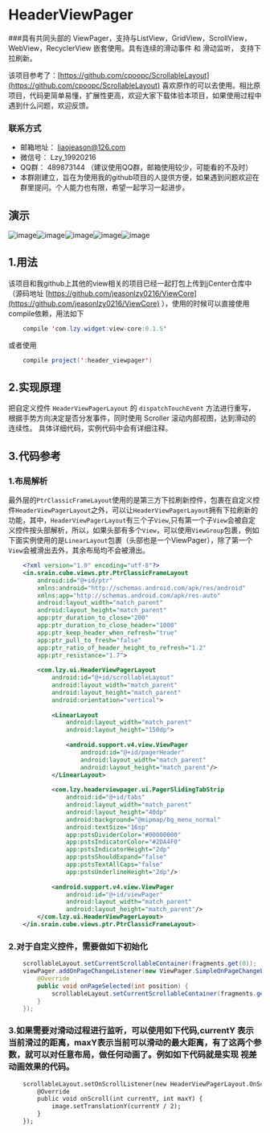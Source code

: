 # HeaderViewPager
###具有共同头部的 ViewPager，支持与ListView，GridView，ScrollView，WebView，RecyclerView 嵌套使用。具有连续的滑动事件 和 滑动监听， 支持下拉刷新。

该项目参考了：[https://github.com/cpoopc/ScrollableLayout](https://github.com/cpoopc/ScrollableLayout) 喜欢原作的可以去使用。相比原项目，代码更简单易懂，扩展性更高，欢迎大家下载体验本项目，如果使用过程中遇到什么问题，欢迎反馈。

### 联系方式
 * 邮箱地址： liaojeason@126.com
 * 微信号： Lzy_19920216
 * QQ群： 489873144 （建议使用QQ群，邮箱使用较少，可能看的不及时）
 * 本群刚建立，旨在为使用我的github项目的人提供方便，如果遇到问题欢迎在群里提问。个人能力也有限，希望一起学习一起进步。


## 演示
 ![image](https://github.com/jeasonlzy0216/HeaderViewPager/blob/master/screenshots/demo1.png)![image](https://github.com/jeasonlzy0216/HeaderViewPager/blob/master/screenshots/demo2.gif)![image](https://github.com/jeasonlzy0216/HeaderViewPager/blob/master/screenshots/demo3.gif)![image](https://github.com/jeasonlzy0216/HeaderViewPager/blob/master/screenshots/demo4.gif)![image](https://github.com/jeasonlzy0216/HeaderViewPager/blob/master/screenshots/demo5.gif)

## 1.用法
该项目和我github上其他的view相关的项目已经一起打包上传到jCenter仓库中（源码地址 [https://github.com/jeasonlzy0216/ViewCore](https://github.com/jeasonlzy0216/ViewCore) ），使用的时候可以直接使用compile依赖，用法如下
```java
	compile 'com.lzy.widget:view-core:0.1.5'
```
或者使用
```java
    compile project(':header_viewpager')
```

## 2.实现原理
把自定义控件 `HeaderViewPagerLayout` 的 `dispatchTouchEvent` 方法进行重写，根据手势方向决定是否分发事件，同时使用 Scroller 滚动内部视图，达到滑动的连续性。 具体详细代码，实例代码中会有详细注释。

## 3.代码参考
### 1.布局解析
最外层的`PtrClassicFrameLayout`使用的是第三方下拉刷新控件，包裹在自定义控件`HeaderViewPagerLayout`之外，可以让`HeaderViewPagerLayout`拥有下拉刷新的功能，其中，`HeaderViewPagerLayout`有三个子`View`,只有第一个子`View`会被自定义控件按头部解析，所以，如果头部有多个`View`，可以使用`ViewGroup`包裹，例如下面实例使用的是`LinearLayout`包裹（头部也是一个ViewPager），除了第一个`View`会被滑出去外，其余布局均不会被滑出。
```xml
	<?xml version="1.0" encoding="utf-8"?>
	<in.srain.cube.views.ptr.PtrClassicFrameLayout
	    android:id="@+id/ptr"
	    xmlns:android="http://schemas.android.com/apk/res/android"
	    xmlns:app="http://schemas.android.com/apk/res-auto"
	    android:layout_width="match_parent"
	    android:layout_height="match_parent"
	    app:ptr_duration_to_close="200"
	    app:ptr_duration_to_close_header="1000"
	    app:ptr_keep_header_when_refresh="true"
	    app:ptr_pull_to_fresh="false"
	    app:ptr_ratio_of_header_height_to_refresh="1.2"
	    app:ptr_resistance="1.7">
	
	    <com.lzy.ui.HeaderViewPagerLayout
	        android:id="@+id/scrollableLayout"
	        android:layout_width="match_parent"
	        android:layout_height="match_parent"
	        android:orientation="vertical">
	
	        <LinearLayout
	            android:layout_width="match_parent"
	            android:layout_height="150dp">
	
	            <android.support.v4.view.ViewPager
	                android:id="@+id/pagerHeader"
	                android:layout_width="match_parent"
	                android:layout_height="match_parent"/>
	        </LinearLayout>
	
	        <com.lzy.headerviewpager.ui.PagerSlidingTabStrip
	            android:id="@+id/tabs"
	            android:layout_width="match_parent"
	            android:layout_height="40dp"
	            android:background="@mipmap/bg_menu_normal"
	            android:textSize="16sp"
	            app:pstsDividerColor="#00000000"
	            app:pstsIndicatorColor="#2DA4F0"
	            app:pstsIndicatorHeight="2dp"
	            app:pstsShouldExpand="false"
	            app:pstsTextAllCaps="false"
	            app:pstsUnderlineHeight="2dp"/>
	
	        <android.support.v4.view.ViewPager
	            android:id="@+id/viewPager"
	            android:layout_width="match_parent"
	            android:layout_height="match_parent"/>
	    </com.lzy.ui.HeaderViewPagerLayout>
	</in.srain.cube.views.ptr.PtrClassicFrameLayout>
```
### 2.对于自定义控件，需要做如下初始化
```java
	scrollableLayout.setCurrentScrollableContainer(fragments.get(0));
    viewPager.addOnPageChangeListener(new ViewPager.SimpleOnPageChangeListener() {
        @Override
        public void onPageSelected(int position) {
            scrollableLayout.setCurrentScrollableContainer(fragments.get(position));
        }
    });
```
### 3.如果需要对滑动过程进行监听，可以使用如下代码,currentY 表示当前滑过的距离，maxY表示当前可以滑动的最大距离，有了这两个参数，就可以对任意布局，做任何动画了。例如如下代码就是实现 视差动画效果的代码。
```xml
	scrollableLayout.setOnScrollListener(new HeaderViewPagerLayout.OnScrollListener() {
        @Override
        public void onScroll(int currentY, int maxY) {
            image.setTranslationY(currentY / 2);
        }
    });
```
